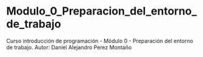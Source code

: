 # Modulo_0_Preparacion_del_entorno_de_trabajo
Curso introducción de programación - Módulo 0 - Preparación del entorno de trabajo.
Autor: Daniel Alejandro Perez Montaño
